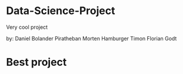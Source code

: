 # Data-Science-Project
Very cool project 

by:
Daniel Bolander
Piratheban 
Morten Hamburger
Timon Florian Godt
# Best project
